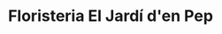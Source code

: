 ---
title: "Floristeria El Jardí d'en Pep"
url: /barcelona/floristeria-el-jardi-den-pep/
shop: Blumen
---
